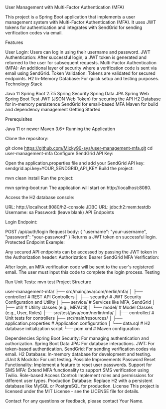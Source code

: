 User Management with Multi-Factor Authentication (MFA)

This project is a Spring Boot application that implements a user management system with Multi-Factor Authentication (MFA). It uses JWT tokens for authentication and integrates with SendGrid for sending verification codes via email.

Features

User Login: Users can log in using their username and password.
JWT Authentication: After successful login, a JWT token is generated and returned to the user for subsequent requests.
Multi-Factor Authentication (MFA): An additional layer of security where a verification code is sent via email using SendGrid.
Token Validation: Tokens are validated for secured endpoints.
H2 In-Memory Database: For quick setup and testing purposes.
Technology Stack

Java 11
Spring Boot 2.7.5
Spring Security
Spring Data JPA
Spring Web
Spring Boot Test
JWT (JSON Web Token) for securing the API
H2 Database for in-memory persistence
SendGrid for email-based MFA
Maven for build and dependency management
Getting Started

Prerequisites

Java 11 or newer
Maven 3.6+
Running the Application

Clone the repository:

git clone https://github.com/Micky90-sys/user-management-mfa.git
cd user-management-mfa
Configure SendGrid API Key:

Open the application.properties file and add your SendGrid API key:
sendgrid.api.key=YOUR_SENDGRID_API_KEY
Build the project:

mvn clean install
Run the project:

mvn spring-boot:run
The application will start on http://localhost:8080.

Access the H2 database console:

URL: http://localhost:8080/h2-console
JDBC URL: jdbc:h2:mem:testdb
Username: sa
Password: (leave blank)
API Endpoints

Login Endpoint:

POST /api/auth/login
Request body:
{
  "username": "your-username",
  "password": "your-password"
}
Returns a JWT token on successful login.
Protected Endpoint Example:

Any secured API endpoints can be accessed by passing the JWT token in the Authorization header:
Authorization: Bearer <your-jwt-token>
SendGrid MFA Verification:

After login, an MFA verification code will be sent to the user's registered email. The user must input this code to complete the login process.
Testing

Run Unit Tests:
mvn test
Project Structure

user-management-mfa/
├── src/main/java/com/nerlin/mfa/
│   ├── controller/       # REST API Controllers
│   ├── security/         # JWT Security Configuration and Utility
│   ├── service/          # Services like MFA, SendGrid
│   ├── util/             # Utility classes (e.g., MFAUtil)
│   └── model/            # Model Classes (e.g., User, Roles)
├── src/test/java/com/nerlin/mfa/
│   ├── controller/       # Unit tests for controllers
├── src/main/resources/
│   ├── application.properties  # Application configuration
│   └── data.sql          # H2 database initialization script
└── pom.xml               # Maven configuration


Dependencies
Spring Boot Security: For managing authentication and authorization.
Spring Boot Data JPA: For database interactions.
JWT: For token-based authentication.
SendGrid: For sending verification codes via email.
H2 Database: In-memory database for development and testing.
JUnit & Mockito: For unit testing.
Possible Improvements
Password Reset Functionality: Implement a feature to reset user passwords.
Support for SMS MFA: Extend MFA functionality to support SMS verification using Twilio.
Role-based Access Control: Implement roles and permissions for different user types.
Production Database: Replace H2 with a persistent database like MySQL or PostgreSQL for production.
License
This project is licensed under the MIT License - see the LICENSE file for details.

Contact
For any questions or feedback, please contact Your Name.